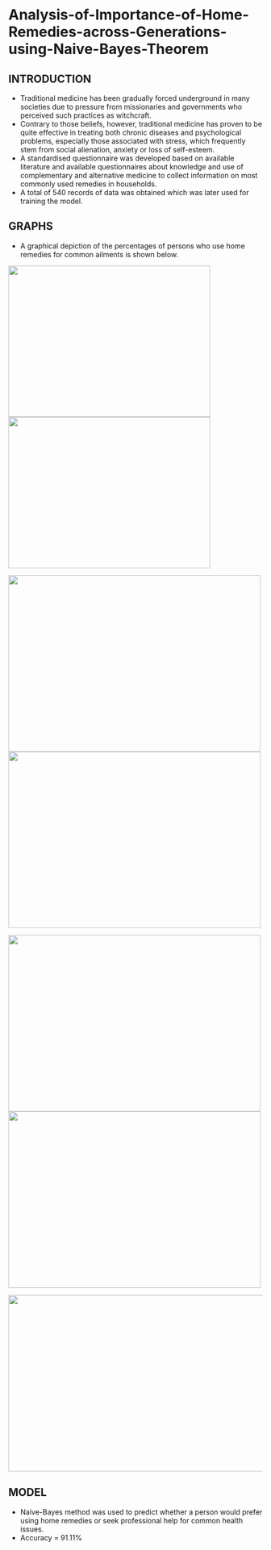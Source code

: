 # Analysis-of-Importance-of-Home-Remedies-across-Generations-using-Naive-Bayes-Theorem

## INTRODUCTION
* Traditional medicine has been gradually forced underground in many societies due to pressure from missionaries and governments who perceived such practices as witchcraft.
* Contrary to those beliefs, however, traditional medicine has proven to be quite effective in treating both chronic diseases and psychological problems, especially those associated with stress, which frequently stem from social alienation, anxiety or loss of self-esteem.
* A standardised questionnaire was developed based on available literature and available questionnaires about knowledge and use of complementary and alternative medicine to collect information on most commonly used remedies in households.
* A total of 540 records of data was obtained which was later used for training the model.

## GRAPHS
* A graphical depiction of the percentages of persons who use home remedies for common ailments is shown below.
<p float="left">
  <img src="https://user-images.githubusercontent.com/71218441/154531657-adf4e8ae-ce23-48da-b0cd-abb6434a25d8.png" width="400" height="300"/>
  <img src="https://user-images.githubusercontent.com/71218441/154531697-cf219000-bcaa-4d6b-9b55-384edcb87c80.png" width="400" height="300"/>
</p>
<p float="left">
<img src="https://user-images.githubusercontent.com/71218441/154533940-e3d41fc6-644b-4aa0-aa86-8706be068b2e.png" width="500" height="350"/>
<img src="https://user-images.githubusercontent.com/71218441/154533964-0fff0ad1-c791-4ef3-a1d5-4122284896f6.png" width="500" height="350"/>
 </p>
<p float="left">
<img src="https://user-images.githubusercontent.com/71218441/154533990-067e63a1-b201-4939-946f-4add0a6b4cc6.png" width="500" height="350"/>
<img src="https://user-images.githubusercontent.com/71218441/154534038-8115d55b-d8e9-424a-85d3-bf081723cbf4.png" width="500" height="350"/>
</p>

<p align="center">
  <img src="https://user-images.githubusercontent.com/71218441/154534069-b065c765-d135-4389-a31f-f5bf231b4057.png" width="600" height="350"/>
</p>

## MODEL
* Naive-Bayes method was used to predict whether a person would prefer using home remedies or seek professional help for common health issues.
* Accuracy = 91.11%
